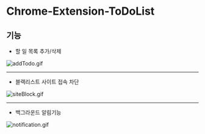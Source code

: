 # Chrome-Extension-ToDoList

## 기능

* 할 일 목록 추가/삭제

![addTodo.gif](https://www.dropbox.com/s/nsiffp2zb6se3en/addTodo.gif?dl=0)
- - -
* 블랙리스트 사이트 접속 차단

![siteBlock.gif](https://www.dropbox.com/s/etgmnkcge6oxiw3/siteBlock.gif)
- - -
* 백그라운드 알림기능

![notification.gif](https://www.dropbox.com/s/l65vhqrm1fi6gv2/notification.gif)

